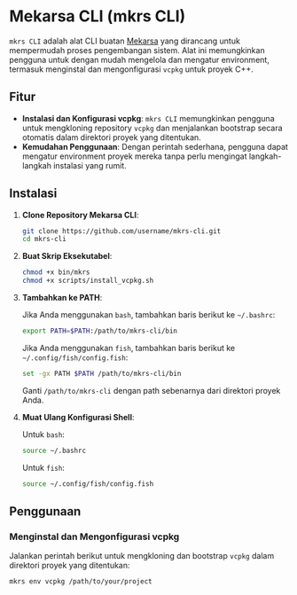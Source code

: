 # Mekarsa CLI (mkrs CLI)

`mkrs CLI` adalah alat CLI buatan [Mekarsa](https://mekarsa.com) yang dirancang untuk mempermudah proses pengembangan sistem. Alat ini memungkinkan pengguna untuk dengan mudah mengelola dan mengatur environment, termasuk menginstal dan mengonfigurasi `vcpkg` untuk proyek C++.

## Fitur

- **Instalasi dan Konfigurasi vcpkg**: `mkrs CLI` memungkinkan pengguna untuk mengkloning repository `vcpkg` dan menjalankan bootstrap secara otomatis dalam direktori proyek yang ditentukan.
- **Kemudahan Penggunaan**: Dengan perintah sederhana, pengguna dapat mengatur environment proyek mereka tanpa perlu mengingat langkah-langkah instalasi yang rumit.

## Instalasi

1. **Clone Repository Mekarsa CLI**:

    ```sh
    git clone https://github.com/username/mkrs-cli.git
    cd mkrs-cli
    ```

2. **Buat Skrip Eksekutabel**:

    ```sh
    chmod +x bin/mkrs
    chmod +x scripts/install_vcpkg.sh
    ```

3. **Tambahkan ke PATH**:

    Jika Anda menggunakan `bash`, tambahkan baris berikut ke `~/.bashrc`:

    ```sh
    export PATH=$PATH:/path/to/mkrs-cli/bin
    ```

    Jika Anda menggunakan `fish`, tambahkan baris berikut ke `~/.config/fish/config.fish`:

    ```sh
    set -gx PATH $PATH /path/to/mkrs-cli/bin
    ```

    Ganti `/path/to/mkrs-cli` dengan path sebenarnya dari direktori proyek Anda.

4. **Muat Ulang Konfigurasi Shell**:

    Untuk `bash`:

    ```sh
    source ~/.bashrc
    ```

    Untuk `fish`:

    ```sh
    source ~/.config/fish/config.fish
    ```

## Penggunaan

### Menginstal dan Mengonfigurasi vcpkg

Jalankan perintah berikut untuk mengkloning dan bootstrap `vcpkg` dalam direktori proyek yang ditentukan:

```sh
mkrs env vcpkg /path/to/your/project

